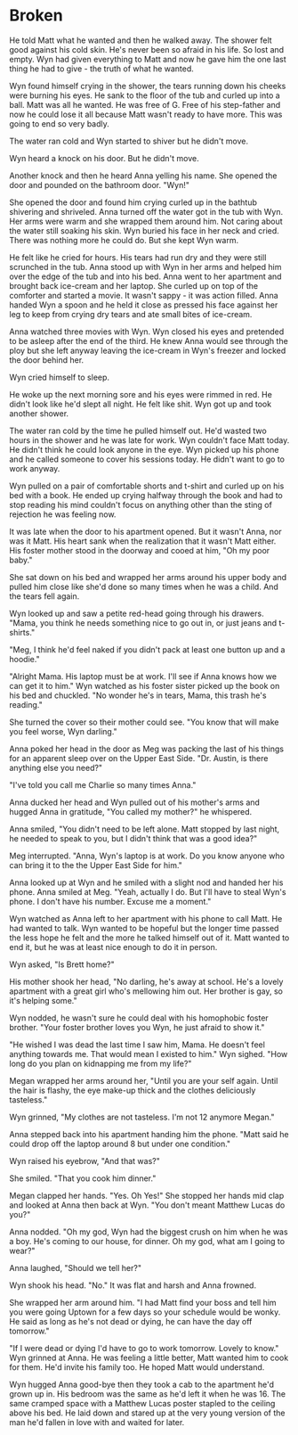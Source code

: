 # Broken

He told Matt what he wanted and then he walked away.  The shower felt good against his cold skin.  He's never been so afraid in his life.  So lost and empty.    Wyn had given everything to Matt and now he gave him the one last thing he had to give - the truth of what he wanted.

Wyn found himself crying in the shower, the tears running down his cheeks were burning his eyes.  He sank to the floor of the tub and curled up into a ball.  Matt was all he wanted.  He was free of G.  Free of his step-father and now he could lose it all because Matt wasn't ready to have more.  This was going to end so very badly.

The water ran cold and Wyn started to shiver but he didn't move.

Wyn heard a knock on his door.  But he didn't move.

Another knock and then he heard Anna yelling his name.  She opened the door and pounded on the bathroom door.  "Wyn!"

She opened the door and found him crying curled up in the bathtub shivering and shriveled.  Anna turned off the water got in the tub with Wyn.  Her arms were warm and she wrapped them around him. Not caring about the water still soaking his skin. Wyn buried his face in her neck and cried.  There was nothing more he could do.  But she kept Wyn warm.

He felt like he cried for hours.  His tears had run dry and they were still scrunched in the tub.  Anna stood up with Wyn in her arms and helped him over the edge of the tub and into his bed.  Anna went to her apartment and brought back ice-cream and her laptop.  She curled up on top of the comforter and started a movie.  It wasn't sappy - it was action filled.  Anna handed Wyn a spoon and he held it close as pressed his face against her leg to keep from crying dry tears and ate small bites of ice-cream.

Anna watched three movies with Wyn.  Wyn closed his eyes and pretended to be asleep after the end of the third.  He knew Anna would see through the ploy but she left anyway leaving the ice-cream in Wyn's freezer and locked the door behind her.

Wyn cried himself to sleep.  

He woke up the next morning sore and his eyes were rimmed in red.  He didn't look like he'd slept all night.  He felt like shit.  Wyn got up and took another shower.  

The water ran cold by the time he pulled himself out.  He'd wasted two hours in the shower and he was late for work.  Wyn couldn't face Matt today.  He didn't think he could look anyone in the eye.  Wyn picked up his phone and he called someone to cover his sessions today.  He didn't want to go to work anyway.

Wyn pulled on a pair of comfortable shorts and t-shirt and curled up on his bed with a book.  He ended up crying halfway through the book and had to stop reading his mind couldn't focus on anything other than the sting of rejection he was feeling now.

It was late when the door to his apartment opened.  But it wasn't Anna, nor was it Matt.  His heart sank when the realization that it wasn't Matt either.  His foster mother stood in the doorway and cooed at him, "Oh my poor baby."

She sat down on his bed and wrapped her arms around his upper body and pulled him close like she'd done so many times when he was a child.  And the tears fell again.  

Wyn looked up and saw a petite red-head going through his drawers.  "Mama, you think he needs something nice to go out in, or just jeans and t-shirts."

"Meg, I think he'd feel naked if you didn't pack at least one button up and a hoodie."

"Alright Mama.  His laptop must be at work.  I'll see if Anna knows how we can get it to him."  Wyn watched as his foster sister picked up the book on his bed and chuckled. "No wonder he's in tears, Mama, this trash he's reading."

She turned the cover so their mother could see.  "You know that will make you feel worse, Wyn darling."

Anna poked her head in the door as Meg was packing the last of his things for an apparent sleep over on the Upper East Side.  "Dr. Austin, is there anything else you need?"

"I've told you call me Charlie so many times Anna."

Anna ducked her head and Wyn pulled out of his mother's arms and hugged Anna in gratitude, "You called my mother?"  he whispered.

Anna smiled, "You didn't need to be left alone.  Matt stopped by last night, he needed to speak to you, but I didn't think that was a good idea?"

Meg interrupted.  "Anna, Wyn's laptop is at work.  Do you know anyone who can bring it to the the Upper East Side for him."

Anna looked up at Wyn and he smiled with a slight nod and handed her his phone.  Anna smiled at Meg.  "Yeah, actually I do.  But I'll have to steal Wyn's phone.  I don't have his number.  Excuse me a moment."

Wyn watched as Anna left to her apartment with his phone to call Matt.  He had wanted to talk.  Wyn wanted to be hopeful but the longer time passed the less hope he felt and the more he talked himself out of it.  Matt wanted to end it, but he was at least nice enough to do it in person.

Wyn asked, "Is Brett home?"

His mother shook her head, "No darling, he's away at school.  He's a lovely apartment with a great girl who's mellowing him out.  Her brother is gay, so it's helping some."

Wyn nodded, he wasn't sure he could deal with his homophobic foster brother.  "Your foster brother loves you Wyn, he just afraid to show it."

"He wished I was dead the last time I saw him, Mama.  He doesn't feel anything towards me.  That would mean I existed to him."  Wyn sighed.  "How long do you plan on kidnapping me from my life?"

Megan wrapped her arms around her, "Until you are your self again.  Until the hair is flashy, the eye make-up thick and the clothes deliciously tasteless."

Wyn grinned, "My clothes are not tasteless.  I'm not 12 anymore Megan."

Anna stepped back into his apartment handing him the phone.  "Matt said he could drop off the laptop around 8 but under one condition."

Wyn raised his eyebrow, "And that was?"

She smiled.  "That you cook him dinner."

Megan clapped her hands.  "Yes.  Oh Yes!"  She stopped her hands mid clap and looked at Anna then back at Wyn.  "You don't meant Matthew Lucas do you?"

Anna nodded.  "Oh my god, Wyn had the biggest crush on him when he was a boy.  He's coming to our house, for dinner.  Oh my god, what am I going to wear?"

Anna laughed, "Should we tell her?"

Wyn shook his head.  "No."  It was flat and harsh and Anna frowned.

She wrapped her arm around him.  "I had Matt find your boss and tell him you were going Uptown for a few days so your schedule would be wonky.  He said as long as he's not dead or dying, he can have the day off tomorrow."

"If I were dead or dying I'd have to go to work tomorrow.  Lovely to know."  Wyn grinned at Anna.  He was feeling a little better, Matt wanted him to cook for them.  He'd invite his family too.  He hoped Matt would understand.

Wyn hugged Anna good-bye then they took a cab to the apartment he'd grown up in.  His bedroom was the same as he'd left it when he was 16.  The same cramped space with a Matthew Lucas poster stapled to the ceiling above his bed.  He laid down and stared up at the very young version of the man he'd fallen in love with and waited for later.<!--se_discussion_list:{"twlhp6AYeO415Fs0QTjl26fK":{"selectionStart":4470,"selectionEnd":4530,"commentList":[{"content":"inconsistany"}],"discussionIndex":"twlhp6AYeO415Fs0QTjl26fK"}}-->